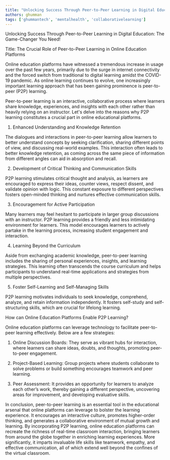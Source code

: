 ```yaml
---
title: "Unlocking Success Through Peer-to-Peer Learning in Digital Education: The Game-Changer You Need!"  # Wrap the title in double quotes
authors: ghumman
tags: ['ghummantech', 'mentalhealth', 'collaborativelearning']
---
```


Unlocking Success Through Peer-to-Peer Learning in Digital Education: The Game-Changer You Need!
<!-- truncate -->

Title: The Crucial Role of Peer-to-Peer Learning in Online Education Platforms

Online education platforms have witnessed a tremendous increase in usage over the past few years, primarily due to the surge in internet connectivity and the forced switch from traditional to digital learning amidst the COVID-19 pandemic. As online learning continues to evolve, one increasingly important learning approach that has been gaining prominence is peer-to-peer (P2P) learning.

Peer-to-peer learning is an interactive, collaborative process where learners share knowledge, experiences, and insights with each other rather than heavily relying on an instructor. Let's delve into the reasons why P2P learning constitutes a crucial part in online educational platforms.

1. Enhanced Understanding and Knowledge Retention

The dialogues and interactions in peer-to-peer learning allow learners to better understand concepts by seeking clarification, sharing different points of view, and discussing real-world examples. This interaction often leads to better knowledge retention, as coming across the same piece of information from different angles can aid in absorption and recall.

2. Development of Critical Thinking and Communication Skills

P2P learning stimulates critical thought and analysis, as learners are encouraged to express their ideas, counter views, respect dissent, and validate opinion with logic. This constant exposure to different perspectives fosters open-minded thinking and nurtures effective communication skills.

3. Encouragement for Active Participation

Many learners may feel hesitant to participate in larger group discussions with an instructor. P2P learning provides a friendly and less intimidating environment for learners. This model encourages learners to actively partake in the learning process, increasing student engagement and interaction.

4. Learning Beyond the Curriculum

Aside from exchanging academic knowledge, peer-to-peer learning includes the sharing of personal experiences, insights, and learning strategies. This learning often transcends the course curriculum and helps participants to understand real-time applications and strategies from multiple perspectives.

5. Foster Self-Learning and Self-Managing Skills

P2P learning motivates individuals to seek knowledge, comprehend, analyze, and retain information independently. It fosters self-study and self-structuring skills, which are crucial for lifelong learning.

How can Online Education Platforms Enable P2P Learning?

Online education platforms can leverage technology to facilitate peer-to-peer learning effectively. Below are a few strategies:

1. Online Discussion Boards: They serve as vibrant hubs for interaction, where learners can share ideas, doubts, and thoughts, promoting peer-to-peer engagement.

2. Project-Based Learning: Group projects where students collaborate to solve problems or build something encourages teamwork and peer learning.

3. Peer Assessment: It provides an opportunity for learners to analyze each other’s work, thereby gaining a different perspective, uncovering areas for improvement, and developing evaluative skills.

In conclusion, peer-to-peer learning is an essential tool in the educational arsenal that online platforms can leverage to bolster the learning experience. It encourages an interactive culture, promotes higher-order thinking, and generates a collaborative environment of mutual growth and learning. By incorporating P2P learning, online education platforms can recreate the richness of real-time classroom interaction, bringing learners from around the globe together in enriching learning experiences. More significantly, it imparts invaluable life skills like teamwork, empathy, and effective communication, all of which extend well beyond the confines of the virtual classroom.
